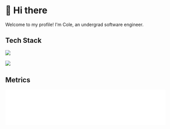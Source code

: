 # 👋 Hi there

Welcome to my profile! I'm Cole, an undergrad software engineer.

## Tech Stack

![](https://skillicons.dev/icons?i=ts,js,electron,react,svelte,tailwind)

![](https://skillicons.dev/icons?i=postgres,mysql,sqlite,mongodb,redis,prisma)

## Metrics

<picture>
  <img src="/github-metrics.svg" alt="Cole's GitHub Metrics" draggable="false">
</picture>
